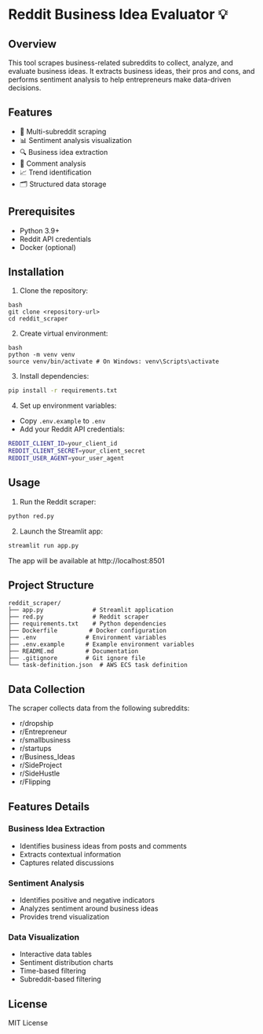 # Reddit Business Idea Evaluator 💡

## Overview
This tool scrapes business-related subreddits to collect, analyze, and evaluate business ideas. It extracts business ideas, their pros and cons, and performs sentiment analysis to help entrepreneurs make data-driven decisions.

## Features
- 🤖 Multi-subreddit scraping
- 📊 Sentiment analysis visualization
- 🔍 Business idea extraction
- 💬 Comment analysis
- 📈 Trend identification
- 🗂 Structured data storage

## Prerequisites
- Python 3.9+
- Reddit API credentials
- Docker (optional)

## Installation

1. Clone the repository:

```
bash
git clone <repository-url>
cd reddit_scraper
```

2. Create virtual environment:

```
bash
python -m venv venv
source venv/bin/activate # On Windows: venv\Scripts\activate
```

3. Install dependencies:

```bash
pip install -r requirements.txt
```

4. Set up environment variables:
- Copy `.env.example` to `.env`
- Add your Reddit API credentials:
```bash
REDDIT_CLIENT_ID=your_client_id
REDDIT_CLIENT_SECRET=your_client_secret
REDDIT_USER_AGENT=your_user_agent
```

## Usage

1. Run the Reddit scraper:
```bash
python red.py
```

2. Launch the Streamlit app:
```bash
streamlit run app.py
```

The app will be available at http://localhost:8501

## Project Structure
```
reddit_scraper/
├── app.py              # Streamlit application
├── red.py              # Reddit scraper
├── requirements.txt    # Python dependencies
├── Dockerfile         # Docker configuration
├── .env              # Environment variables
├── .env.example      # Example environment variables
├── README.md         # Documentation
├── .gitignore        # Git ignore file
└── task-definition.json  # AWS ECS task definition
```

## Data Collection
The scraper collects data from the following subreddits:
- r/dropship
- r/Entrepreneur
- r/smallbusiness
- r/startups
- r/Business_Ideas
- r/SideProject
- r/SideHustle
- r/Flipping

## Features Details

### Business Idea Extraction
- Identifies business ideas from posts and comments
- Extracts contextual information
- Captures related discussions

### Sentiment Analysis
- Identifies positive and negative indicators
- Analyzes sentiment around business ideas
- Provides trend visualization

### Data Visualization
- Interactive data tables
- Sentiment distribution charts
- Time-based filtering
- Subreddit-based filtering

## License
MIT License
